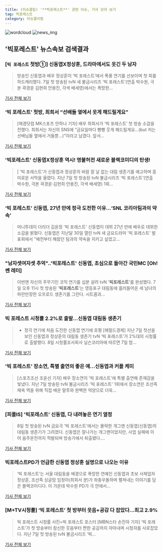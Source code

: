 ```yaml
---
title: (이슈클립) '**빅포레스트**' 관련 이슈, 기사 모아 보기
tag: 빅포레스트
category: 이슈클리핑
---
```

![wordcloud](https://s3.ap-northeast-2.amazonaws.com/lyrics101-wordcloud/2018-09-08-1536387918.png)
![news_img](https://user-images.githubusercontent.com/42597476/44507050-1206f400-a6e4-11e8-8d98-7ffbfebb353f.png)
## **'**빅포레스트**'** 뉴스속보 검색결과
### [`빅 포레스트` 첫방①] 신동엽X정상훈, 드라마에서도 웃긴 두 남자

>방송인 신동엽과 배우 정상훈이 ’빅 포레스트’에서 폭풍 연기를 선보이며 첫 회를 하드캐리했다. 7일 첫 방송된 tvN 새 불금시리즈 ’빅 포레스트’(연출 박수원, 극본 곽경윤 김현희 안용진, 각색 배세영)에서는 폭망한...

<a href="http://star.mk.co.kr/new/view.php?mc=ST&year=2018&no=566381" target="_blank">기사 전체 보기</a>

### ‘빅 포레스트’ 첫방, 최희서 “선배들 옆에서 웃게 해드릴게요”

>[매경닷컴 MK스포츠 안하나 기자] 배우 최희서가 ‘빅 포레스트’ 첫 방송 소감을 전했다. 최희서는 자신의 SNS에 “금요일마다 빵빵 웃게 해드릴게요...(but 저는 선배님들 옆에서 거들뿐...)”이라고 남겼다. 앞서...

<a href="http://sports.mk.co.kr/view.php?year=2018&no=566636" target="_blank">기사 전체 보기</a>

### '**빅포레스트**' 신동엽X정상훈 역시! 명불허전 새로운 블랙코미디의 탄생!

>[ ‘빅 포레스트’가 신동엽과 정상훈의 바람 잘 날 없는 대림 생존기를 예고하며 흥미로운 서막을 올렸다. 지난 7일 첫 방송된 tvN 불금시리즈 ‘빅 포레스트’(연출 박수원, 극본 곽경윤·김현희·안용진, 각색 배세영) 1회...

<a href="http://www.mydaily.co.kr/new_yk/html/read.php?newsid=201809080751646370&ext=na" target="_blank">기사 전체 보기</a>

### ‘빅 포레스트’ 신동엽, 27년 만에 정극 도전한 이유...‘SNL 코리아팀과의 약속’

>머니투데이 더리더 김윤정 '빅 포레스트' 신동엽이 데뷔 27년 만에 배우로 데뷔한 소감을 밝혔다. 신동엽은 지난달 30일 열린 tvN 새 금요드라마 '빅 포레스트' 발표회에서 "예전부터 해왔던 팀과의 약속을 지키고 싶었고...

<a href="http://theleader.mt.co.kr/articleView.html?no=2018090814557883663" target="_blank">기사 전체 보기</a>

### "남자셋여자셋 추억"..'**빅포레스트**' 신동엽, 초심으로 돌아간 국민MC [Oh!쎈 레터]

>이번엔 자신의 주무기인 코믹 연기를 십분 살려 tvN '**빅포레스트**'를 완성했다.   7일 오후 11시 첫 방송된 '**빅포레스트**'는 영등포구 대림동에 흘러들어온 세 남녀의 파란만장한 오프로드 생존기를 그린다. 시트콤과...

<a href="http://www.osen.co.kr/article/G1110985003" target="_blank">기사 전체 보기</a>

### 빅 포레스트 시청률 2.2%로 출발…신동엽 대림동 생존기

>- 정극 연기에 처음 도전한 신동엽 연기에 호평 [헤럴드경제] 지난 7일 첫선을 보인 신동엽과 정상훈의 대림동 생존기 tvN ‘빅 포레스트’가 2%대의 시청률로 출발했다. 8일 시청률조사회사 닐슨코리아에 따르면 7일 밤...

<a href="http://news.heraldcorp.com/view.php?ud=20180908000054" target="_blank">기사 전체 보기</a>

### '빅 포레스트' 장소연, 특별 출연의 좋은 예…신동엽과 커플 케미

>[스포츠조선 조윤선 기자] 배우 장소연이 '빅 포레스트'에 특별 출연해 존재감을 빛냈다. 지난 7일 방송된 tvN 불금시리즈 '빅 포레스트' 1회에서 장소연은 조선족 채옥 역을 위해 직접 배운 말투와 완벽한 억양으로 더욱...

<a href="http://sports.chosun.com/news/ntype.htm?id=201809080100067560005277&servicedate=20180908" target="_blank">기사 전체 보기</a>

### [피플IS] '**빅포레스트**' 신동엽, 다 내려놓은 연기 열정

>8일 첫 방송된 tvN 금요극 '빅 포레스트'에서는 몰락한 개그맨 신동엽(신동엽)의 대림동 생존기가 그려졌다. 신동엽은 잘나가는 개그맨이었지만, 사업 실패에 이어 음주운전까지 적발되며 방송가에서 퇴출됐다....

<a href="http://isplus.live.joins.com/news/article/aid.asp?aid=22545215" target="_blank">기사 전체 보기</a>

### **빅포레스트**PD가 언급한 신동엽 정상훈 실명으로 나오는 이유

>‘빅 포레스트’는 서울 대림동을 배경으로 폭망한 연예인 신동엽과 초보 사채업자 정상훈, 조선족 싱글맘 임청아(최희서 분)가 좌충우돌하며 펼쳐내는 이야기를 담은 블랙코미디다. 이 가운데 박수원 PD가 극 안에서...

<a href="http://www.thebigdata.co.kr/view.php?ud=201809081222525302c2f6b121bc_23" target="_blank">기사 전체 보기</a>

### [M+TV시청률] ‘빅 포레스트’ 첫 방부터 웃음+공감 다 잡았다…최고 2.9%

>빅 포레스트 시청률 사진=빅 포레스트 포스터 [MBN스타 손진아 기자] ‘빅 포레스트’가 첫 방송부터 참신한 웃음부터 짠한 공감까지 자아내며 시청자를 사로잡았다. 지난 7일 첫 방송된 tvN 불금시리즈 ‘빅...

<a href="http://star.mbn.co.kr/view.php?year=2018&no=566596&refer=portal" target="_blank">기사 전체 보기</a>



